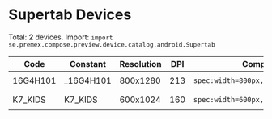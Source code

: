 # Supertab Devices

Total: **2** devices. Import: `import se.premex.compose.preview.device.catalog.android.Supertab`

| Code | Constant | Resolution | DPI | Compose Spec | Preview Usage |
|------|----------|------------|-----|-------------|---------------|
| 16G4H101 | _16G4H101 | 800x1280 | 213 | `spec:width=800px,height=1280px,dpi=213` | `@Preview(device = Supertab._16G4H101)` |
| K7_KIDS | K7_KIDS | 600x1024 | 160 | `spec:width=600px,height=1024px,dpi=160` | `@Preview(device = Supertab.K7_KIDS)` |

<!-- Generated automatically. Do not edit manually. -->
